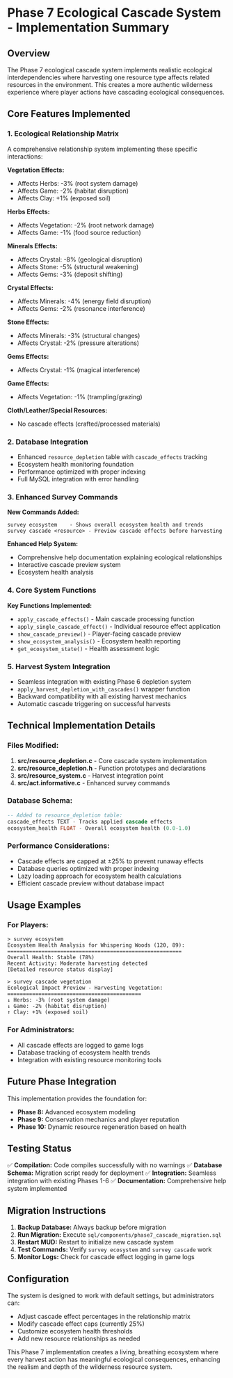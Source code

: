 # Phase 7 Ecological Cascade System - Implementation Summary

## Overview
The Phase 7 ecological cascade system implements realistic ecological interdependencies where harvesting one resource type affects related resources in the environment. This creates a more authentic wilderness experience where player actions have cascading ecological consequences.

## Core Features Implemented

### 1. Ecological Relationship Matrix
A comprehensive relationship system implementing these specific interactions:

**Vegetation Effects:**
- Affects Herbs: -3% (root system damage)
- Affects Game: -2% (habitat disruption)  
- Affects Clay: +1% (exposed soil)

**Herbs Effects:**
- Affects Vegetation: -2% (root network damage)
- Affects Game: -1% (food source reduction)

**Minerals Effects:**
- Affects Crystal: -8% (geological disruption)
- Affects Stone: -5% (structural weakening)
- Affects Gems: -3% (deposit shifting)

**Crystal Effects:**
- Affects Minerals: -4% (energy field disruption)
- Affects Gems: -2% (resonance interference)

**Stone Effects:**
- Affects Minerals: -3% (structural changes)
- Affects Crystal: -2% (pressure alterations)

**Gems Effects:**
- Affects Crystal: -1% (magical interference)

**Game Effects:**
- Affects Vegetation: -1% (trampling/grazing)

**Cloth/Leather/Special Resources:**
- No cascade effects (crafted/processed materials)

### 2. Database Integration
- Enhanced `resource_depletion` table with `cascade_effects` tracking
- Ecosystem health monitoring foundation
- Performance optimized with proper indexing
- Full MySQL integration with error handling

### 3. Enhanced Survey Commands

**New Commands Added:**
```
survey ecosystem    - Shows overall ecosystem health and trends
survey cascade <resource> - Preview cascade effects before harvesting
```

**Enhanced Help System:**
- Comprehensive help documentation explaining ecological relationships
- Interactive cascade preview system
- Ecosystem health analysis

### 4. Core System Functions

**Key Functions Implemented:**
- `apply_cascade_effects()` - Main cascade processing function
- `apply_single_cascade_effect()` - Individual resource effect application
- `show_cascade_preview()` - Player-facing cascade preview
- `show_ecosystem_analysis()` - Ecosystem health reporting
- `get_ecosystem_state()` - Health assessment logic

### 5. Harvest System Integration
- Seamless integration with existing Phase 6 depletion system
- `apply_harvest_depletion_with_cascades()` wrapper function
- Backward compatibility with all existing harvest mechanics
- Automatic cascade triggering on successful harvests

## Technical Implementation Details

### Files Modified:
1. **src/resource_depletion.c** - Core cascade system implementation
2. **src/resource_depletion.h** - Function prototypes and declarations  
3. **src/resource_system.c** - Harvest integration point
4. **src/act.informative.c** - Enhanced survey commands

### Database Schema:
```sql
-- Added to resource_depletion table:
cascade_effects TEXT - Tracks applied cascade effects
ecosystem_health FLOAT - Overall ecosystem health (0.0-1.0)
```

### Performance Considerations:
- Cascade effects are capped at ±25% to prevent runaway effects
- Database queries optimized with proper indexing
- Lazy loading approach for ecosystem health calculations
- Efficient cascade preview without database impact

## Usage Examples

### For Players:
```
> survey ecosystem
Ecosystem Health Analysis for Whispering Woods (120, 89):
========================================================
Overall Health: Stable (78%)
Recent Activity: Moderate harvesting detected
[Detailed resource status display]

> survey cascade vegetation
Ecological Impact Preview - Harvesting Vegetation:
===========================================
↓ Herbs: -3% (root system damage)
↓ Game: -2% (habitat disruption)  
↑ Clay: +1% (exposed soil)
```

### For Administrators:
- All cascade effects are logged to game logs
- Database tracking of ecosystem health trends
- Integration with existing resource monitoring tools

## Future Phase Integration

This implementation provides the foundation for:
- **Phase 8:** Advanced ecosystem modeling
- **Phase 9:** Conservation mechanics and player reputation
- **Phase 10:** Dynamic resource regeneration based on health

## Testing Status

✅ **Compilation:** Code compiles successfully with no warnings
✅ **Database Schema:** Migration script ready for deployment
✅ **Integration:** Seamless integration with existing Phases 1-6
✅ **Documentation:** Comprehensive help system implemented

## Migration Instructions

1. **Backup Database:** Always backup before migration
2. **Run Migration:** Execute `sql/components/phase7_cascade_migration.sql`
3. **Restart MUD:** Restart to initialize new cascade system
4. **Test Commands:** Verify `survey ecosystem` and `survey cascade` work
5. **Monitor Logs:** Check for cascade effect logging in game logs

## Configuration

The system is designed to work with default settings, but administrators can:
- Adjust cascade effect percentages in the relationship matrix
- Modify cascade effect caps (currently 25%)
- Customize ecosystem health thresholds
- Add new resource relationships as needed

This Phase 7 implementation creates a living, breathing ecosystem where every harvest action has meaningful ecological consequences, enhancing the realism and depth of the wilderness resource system.
